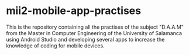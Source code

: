 # mii2-mobile-app-practises
 
This is the repository containing all the practises of the subject "D.A.A.M" from the Master in Computer Engineering of the University of Salamanca using Android Studio and developing several apps to increase the knowledge of coding for mobile devices.
